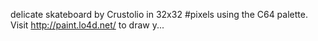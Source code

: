 delicate skateboard by Crustolio in 32x32 #pixels using the C64 palette. Visit http://paint.lo4d.net/ to draw y... 